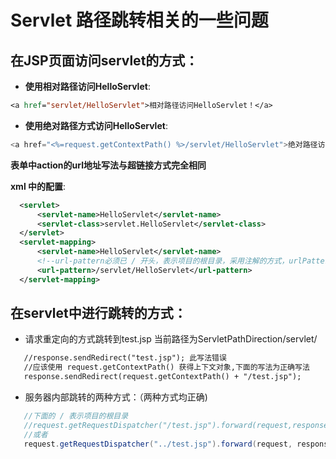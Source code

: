 # Servlet 路径跳转相关的一些问题

  ## 在JSP页面访问servlet的方式：

  - **使用相对路径访问HelloServlet**:
  ```jsp
  <a href="servlet/HelloServlet">相对路径访问HelloServlet！</a>
  ```
  - **使用绝对路径方式访问HelloServlet**:
  ```java
  <a href="<%=request.getContextPath() %>/servlet/HelloServlet">绝对路径访问HelloServlet！</a>
  ```
  **表单中action的url地址写法与超链接方式完全相同**
  
  **xml 中的配置**:
  ```xml
    <servlet>
        <servlet-name>HelloServlet</servlet-name>
        <servlet-class>servlet.HelloServlet</servlet-class>
    </servlet>
    <servlet-mapping>
        <servlet-name>HelloServlet</servlet-name>
        <!--url-pattern必须已 / 开头，表示项目的根目录，采用注解的方式，urlPatterns 也应该以 / 开头-->
        <url-pattern>/servlet/HelloServlet</url-pattern>
    </servlet-mapping>
  ```
 ## 在servlet中进行跳转的方式：
 - 请求重定向的方式跳转到test.jsp 当前路径为ServletPathDirection/servlet/
 ```jsp
    //response.sendRedirect("test.jsp"); 此写法错误
    //应该使用 request.getContextPath() 获得上下文对象,下面的写法为正确写法
    response.sendRedirect(request.getContextPath() + "/test.jsp");
 ```
 - 服务器内部跳转的两种方式：（两种方式均正确)
 ```java
    //下面的 / 表示项目的根目录
    //request.getRequestDispatcher("/test.jsp").forward(request,response);
    //或者
    request.getRequestDispatcher("../test.jsp").forward(request, response);
 ```
 
 
 
  

